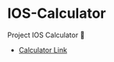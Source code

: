 # IOS-Calculator
Project IOS Calculator 🚀
- <a href="https://calculator-app-ios.netlify.app" target="_blank" >Calculator Link</a>

